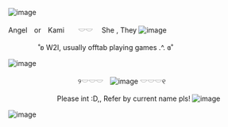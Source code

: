 ![image](https://64.media.tumblr.com/d81ab5dd0c443819d82ff37d8f5c50e5/6858cce81a99a1b7-bf/s1280x1920/90edf4045684eb40b12d36fc115de84719be1261.gifv)
 
 Angel　or　Kami　　𓎟𓎟 　She , They ![image](https://i.ibb.co/svZRJLh/IMG-5581.gif) 

　　　　
˚ʚ W2I, usually offtab playing games .^.  ɞ˚


![image](https://github.com/user-attachments/assets/e1fffd34-c22b-4a21-9e59-2ca3558c21cf)



　　　　　　　　　　୨𓎟𓎟𓎟　![image](https://github.com/user-attachments/assets/6036cde1-18c7-486f-a250-98d710bf8c5a) 𓎟𓎟𓎟୧

　　　　　　　Please int :D,, Refer by current name pls!
![image](https://i.ibb.co/pWRrqfm/IMG-7963.gif)

![image](https://64.media.tumblr.com/d81ab5dd0c443819d82ff37d8f5c50e5/6858cce81a99a1b7-bf/s1280x1920/90edf4045684eb40b12d36fc115de84719be1261.gifv)
